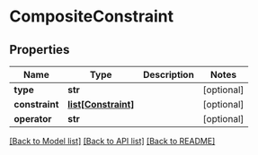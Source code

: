 # CompositeConstraint

## Properties
Name | Type | Description | Notes
------------ | ------------- | ------------- | -------------
**type** | **str** |  | [optional] 
**constraint** | [**list[Constraint]**](Constraint.md) |  | [optional] 
**operator** | **str** |  | [optional] 

[[Back to Model list]](../README.md#documentation-for-models) [[Back to API list]](../README.md#documentation-for-api-endpoints) [[Back to README]](../README.md)


